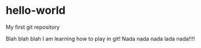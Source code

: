 hello-world
===========

My first git repository

Blah blah blah I am learning how to play in git!  Nada nada nada lada nada!!!!
